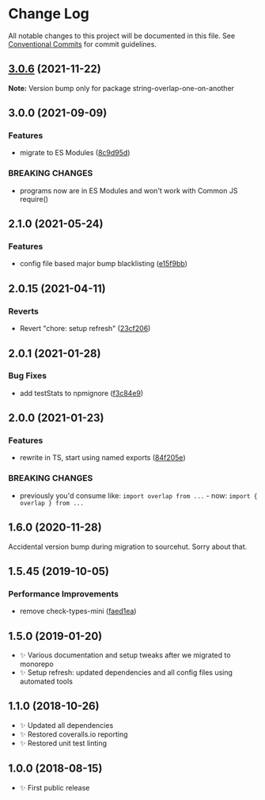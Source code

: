 # Change Log

All notable changes to this project will be documented in this file.
See [Conventional Commits](https://conventionalcommits.org) for commit guidelines.

## [3.0.6](https://github.com/codsen/codsen/compare/string-overlap-one-on-another@3.0.5...string-overlap-one-on-another@3.0.6) (2021-11-22)

**Note:** Version bump only for package string-overlap-one-on-another





## 3.0.0 (2021-09-09)

### Features

- migrate to ES Modules ([8c9d95d](https://github.com/codsen/codsen/commit/8c9d95d5dea0b769c2f070397141918a4893d575))

### BREAKING CHANGES

- programs now are in ES Modules and won't work with Common JS require()

## 2.1.0 (2021-05-24)

### Features

- config file based major bump blacklisting ([e15f9bb](https://github.com/codsen/codsen/commit/e15f9bba1c4fd5f847ac28b3f38fa6ee633f5dca))

## 2.0.15 (2021-04-11)

### Reverts

- Revert "chore: setup refresh" ([23cf206](https://github.com/codsen/codsen/commit/23cf206970a087ff0fa04e61f94d919f59ab3881))

## 2.0.1 (2021-01-28)

### Bug Fixes

- add testStats to npmignore ([f3c84e9](https://github.com/codsen/codsen/commit/f3c84e95afc5514214312f913692d85b2e12eb29))

## 2.0.0 (2021-01-23)

### Features

- rewrite in TS, start using named exports ([84f205e](https://github.com/codsen/codsen/commit/84f205ebc7a85c657d68dbb3c850de3bb59876e8))

### BREAKING CHANGES

- previously you'd consume like: `import overlap from ...` - now: `import { overlap } from ...`

## 1.6.0 (2020-11-28)

Accidental version bump during migration to sourcehut. Sorry about that.

## 1.5.45 (2019-10-05)

### Performance Improvements

- remove check-types-mini ([faed1ea](https://gitlab.com/codsen/codsen/commit/faed1ea))

## 1.5.0 (2019-01-20)

- ✨ Various documentation and setup tweaks after we migrated to monorepo
- ✨ Setup refresh: updated dependencies and all config files using automated tools

## 1.1.0 (2018-10-26)

- ✨ Updated all dependencies
- ✨ Restored coveralls.io reporting
- ✨ Restored unit test linting

## 1.0.0 (2018-08-15)

- ✨ First public release
